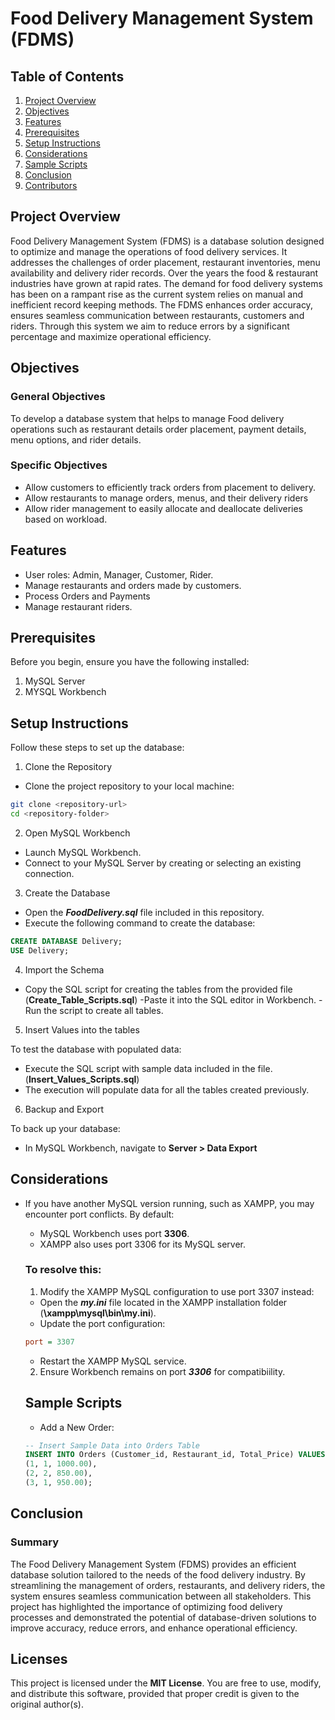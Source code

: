 
# Food Delivery Management System (FDMS)




## Table of Contents


1. [Project Overview](#project-overview)
2. [Objectives](#objectives)
3. [Features](#features)
4. [Prerequisites](#prerequisites)
5. [Setup Instructions](#setup-instructions)
6. [Considerations](#considerations)
7. [Sample Scripts](#sample-scripts)
8. [Conclusion](#conclusion)
9. [Contributors](#contributors)

   



## Project Overview


Food Delivery Management System (FDMS) is a database solution designed to optimize and manage the operations of food delivery services. It addresses the challenges of order placement, restaurant inventories, menu availability and delivery rider records. Over the years the food & restaurant industries have grown at rapid rates. The demand for food delivery systems has been on a rampant rise as the current system relies on manual and inefficient record keeping methods. The FDMS enhances order accuracy, ensures seamless communication between restaurants, customers and riders. Through this system we aim to reduce errors by a significant percentage and maximize operational efficiency.
## Objectives

### General Objectives

To develop a database system that helps to manage Food delivery operations such as restaurant details order placement, payment details, menu options, and rider details.


### Specific Objectives

- Allow customers to efficiently track orders from placement to delivery.
-  Allow restaurants to manage orders, menus, and their delivery riders
-  Allow rider management to easily allocate and deallocate deliveries based on workload.

## Features

- User roles: Admin, Manager, Customer, Rider.
- Manage restaurants and orders made by customers.
- Process Orders and Payments
- Manage restaurant riders.

## Prerequisites

Before you begin, ensure you have the following installed:
1. MySQL Server
2. MYSQL Workbench

## Setup Instructions

Follow these steps to set up the database:

1. Clone the Repository

- Clone the project repository to your local machine:

```bash
git clone <repository-url>
cd <repository-folder>
```

2. Open MySQL Workbench

- Launch MySQL Workbench.
- Connect to your MySQL Server by creating or selecting an existing connection.

3. Create the Database

- Open the **_FoodDelivery.sql_** file included in this repository.
- Execute the following command to create the database:

```sql
CREATE DATABASE Delivery;
USE Delivery;
```

4. Import the Schema

- Copy the SQL script for creating the tables from the provided file (**__Create_Table_Scripts.sql__**)
-Paste it into the SQL editor in Workbench.
-Run the script to create all tables.

5. Insert Values into the tables

To test the database with populated data:
- Execute the SQL script with sample data included in the file. (**__Insert_Values_Scripts.sql__**)
- The execution will populate data for all the tables created previously.

6. Backup and Export 

To back up your database:

- In MySQL Workbench, navigate to **__Server > Data Export__**


## Considerations

- If you have another MySQL version running, such as XAMPP, you may encounter port conflicts. By default:

  - MySQL Workbench uses port **__3306__**.
  - XAMPP also uses port 3306 for its MySQL server.

  ### To resolve this:
  1. Modify the XAMPP MySQL configuration to use port 3307 instead:
    - Open the **_my.ini_** file located in the XAMPP installation folder (**__\xampp\mysql\bin\my.ini__**).
    - Update the port configuration:
    ```ini
    port = 3307
    ```
    - Restart the XAMPP MySQL service.

  2. Ensure Workbench remains on port **_3306_** for compatibiility.


  ## Sample Scripts

  - Add a New Order:

  ```sql
  -- Insert Sample Data into Orders Table
  INSERT INTO Orders (Customer_id, Restaurant_id, Total_Price) VALUES
  (1, 1, 1000.00),
  (2, 2, 850.00),
  (3, 1, 950.00);
  ```

## Conclusion 

### Summary

The Food Delivery Management System (FDMS) provides an efficient database solution tailored to the needs of the food delivery industry. By streamlining the management of orders, restaurants, and delivery riders, the system ensures seamless communication between all stakeholders. This project has highlighted the importance of optimizing food delivery processes and demonstrated the potential of database-driven solutions to improve accuracy, reduce errors, and enhance operational efficiency.

## Licenses

This project is licensed under the **MIT License**. You are free to use, modify, and distribute this software, provided that proper credit is given to the original author(s). 

